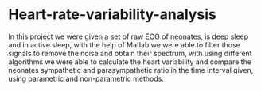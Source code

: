 # Heart-rate-variability-analysis
In this project we were given a set of raw ECG of neonates, is deep sleep and in active sleep, with the help of Matlab we were able to filter those signals to remove the noise and obtain their spectrum, with using different algorithms we were able to calculate the heart variability and compare the neonates sympathetic and parasympathetic ratio in the time interval given, using parametric and non-parametric methods.

